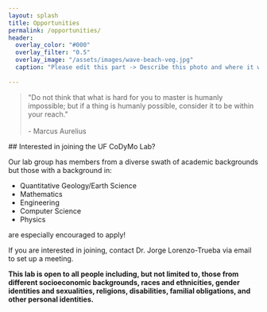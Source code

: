```yaml
---
layout: splash
title: Opportunities
permalink: /opportunities/
header:
  overlay_color: "#000"
  overlay_filter: "0.5"
  overlay_image: "/assets/images/wave-beach-veg.jpg"
  caption: "Please edit this part -> Describe this photo and where it was taken *Photo: J. Smith*"
  
---
```

<blockquote>
"Do not think that what is hard for you to master is humanly impossible; but if a thing is humanly possible, consider it to be within your reach."
<br><br>
  - Marcus Aurelius
</blockquote>
## Interested in joining the UF CoDyMo Lab?

Our lab group has members from a diverse swath of academic backgrounds but those with a background in:

* Quantitative Geology/Earth Science
* Mathematics
* Engineering
* Computer Science
* Physics

are especially encouraged to apply!

If you are interested in joining, contact Dr. Jorge Lorenzo-Trueba via email to set up a meeting.

**This lab is open to all people including, but not limited to, those from different socioeconomic backgrounds, races and ethnicities, gender identities and sexualities, religions, disabilities, familial obligations, and other personal identities.**
